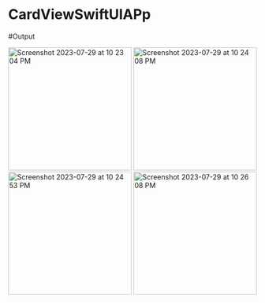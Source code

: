 # CardViewSwiftUIAPp

#Output

<img width="250" alt="Screenshot 2023-07-29 at 10 23 04 PM" src="https://github.com/Dipak113/CardViewSwiftUIAPp/assets/9033527/20e52214-a904-45b3-af45-9b516fdef081">
<img width="250" alt="Screenshot 2023-07-29 at 10 24 08 PM" src="https://github.com/Dipak113/CardViewSwiftUIAPp/assets/9033527/38dd1ae9-ffe4-4757-a03f-2dcff9dbf0c0">
<img width="250" alt="Screenshot 2023-07-29 at 10 24 53 PM" src="https://github.com/Dipak113/CardViewSwiftUIAPp/assets/9033527/3033eebe-46dc-4781-87a9-45ffd9a71299">
<img width="250" alt="Screenshot 2023-07-29 at 10 26 08 PM" src="https://github.com/Dipak113/CardViewSwiftUIAPp/assets/9033527/f8b8dd8c-50c0-4610-bf60-bc6d01eecfc6">
